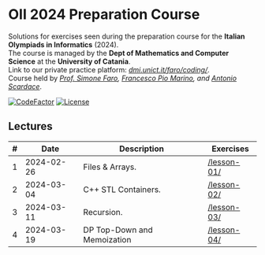 # OII 2024 Preparation Course
Solutions for exercises seen during the preparation course for the **Italian Olympiads in Informatics** (2024).<br/>
The course is managed by the **Dept of Mathematics and Computer Science** at the **University of Catania**.<br/>
Link to our private practice platform: _[dmi.unict.it/faro/coding/](https://www.dmi.unict.it/faro/coding/index.html)_.<br/>
Course held by _[Prof. Simone Faro](mailto:simone.faro@unict.it), [Francesco Pio Marino](mailto:marfra99x@gmail.com), and [Antonio Scardace](mailto:scardace.antonio@gmail.com)_.

[![CodeFactor](https://www.codefactor.io/repository/github/antonioscardace/oii-prep-course/badge/main)](https://www.codefactor.io/repository/github/antonioscardace/oii-prep-course/overview/main)
[![License](https://img.shields.io/github/license/antonioscardace/oii-prep-course.svg)](https://github.com/antonioscardace/oii-prep-course/blob/master/LICENSE)

## Lectures

| # | Date | Description | Exercises |
|---|------|-------------|-----------|
| 1 | 2024-02-26 | Files & Arrays. | [/lesson-01/](/lesson-01/) |
| 2 | 2024-03-04 | C++ STL Containers. | [/lesson-02/](/lesson-02/) |
| 3 | 2024-03-11 | Recursion. | [/lesson-03/](/lesson-03/) |
| 4 | 2024-03-19 | DP Top-Down and Memoization | [/lesson-04/](/lesson-04/)

